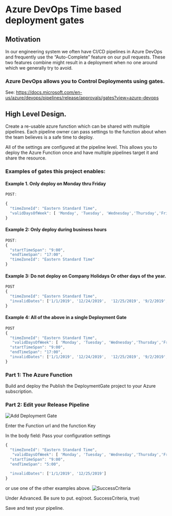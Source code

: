 # Azure DevOps Time based deployment gates

## Motivation

In our engineering system we often have CI/CD pipelines in Azure DevOps and frequently use the “Auto-Complete” feature on our pull requests.
These two features combine might result in a deployment when no one around which we generally try to avoid.

### Azure DevOps allows you to Control Deployments using gates.

See: https://docs.microsoft.com/en-us/azure/devops/pipelines/release/approvals/gates?view=azure-devops

## High Level Design.

Create a re-usable azure function which can be shared with multiple pipelines.
Each pipeline owner can pass settings to the function about when the team believes is a safe time to deploy.

All of the settings are configured at the pipeline level. This allows you to deploy the Azure Function once and have multiple pipelines target it and share the resource.

### Examples of gates this project enables:

#### Example 1. Only deploy on Monday thru Friday  

```javascript
POST:

{  
  "timeZoneId": "Eastern Standard Time",  
  "validDaysOfWeek": [ 'Monday', 'Tuesday', 'Wednesday','Thursday','Friday' ]
}
```

#### Example 2: Only deploy during business hours

```javascript
POST:
{
  "startTimeSpan": "9:00",
  "endTimeSpan": "17:00",
  "timeZoneId": "Eastern Standard Time"
}
````

#### Example 3: Do not deploy on Company Holidays Or other days of the year.

```javascript
POST
{
  "timeZoneId": "Eastern Standard Time",
  "invalidDates": ['1/1/2019', '12/24/2019',  '12/25/2019', '9/2/2019', '11/28/2019', '11/29/2019']
}
````

#### Example 4: All of the above in a single Deployment Gate  

```javascript
POST
{
  "timeZoneId": "Eastern Standard Time",
   "validDaysOfWeek": [ 'Monday', 'Tuesday', 'Wednesday','Thursday','Friday' ],
  "startTimeSpan": "9:00",
  "endTimeSpan": "17:00",
  "invalidDates": ['1/1/2019', '12/24/2019',  '12/25/2019', '9/2/2019', '11/28/2019', '11/29/2019']
}
````




### Part 1: The Azure Function

Build and deploy the Publish the  DeploymentGate project to your Azure subscription.

### Part 2: Edit your Release Pipeline

![Add Deployment Gate](assets/AddGate.png "Add an azure function deployment")

Enter the Function url and the function Key

In the body field: Pass your configuration settings 

````javascript
{
  "timeZoneId": "Eastern Standard Time",
   "validDaysOfWeek": [ 'Monday', 'Tuesday', 'Wednesday','Thursday','Friday' ],
  "startTimeSpan": "9:00",
  "endTimeSpan": "5:00",

  "invalidDates": ['1/1/2019', '12/25/2019']
}
````

or use one of the other examples above.
![SuccessCriteria](assets/SuccessCriteria.png "SuccessCriteria")

Under Advanced.  Be sure to put.
eq(root. SuccessCriteria, true)

Save and test your pipeline.
